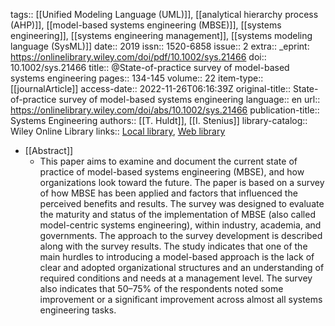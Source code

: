 tags:: [[Unified Modeling Language (UML)]], [[analytical hierarchy process (AHP)]], [[model-based systems engineering (MBSE)]], [[systems engineering]], [[systems engineering management]], [[systems modeling language (SysML)]]
date:: 2019
issn:: 1520-6858
issue:: 2
extra:: _eprint: https://onlinelibrary.wiley.com/doi/pdf/10.1002/sys.21466
doi:: 10.1002/sys.21466
title:: @State-of-practice survey of model-based systems engineering
pages:: 134-145
volume:: 22
item-type:: [[journalArticle]]
access-date:: 2022-11-26T06:16:39Z
original-title:: State-of-practice survey of model-based systems engineering
language:: en
url:: https://onlinelibrary.wiley.com/doi/abs/10.1002/sys.21466
publication-title:: Systems Engineering
authors:: [[T. Huldt]], [[I. Stenius]]
library-catalog:: Wiley Online Library
links:: [Local library](zotero://select/library/items/BSXQBSBX), [Web library](https://www.zotero.org/users/6520516/items/BSXQBSBX)

- [[Abstract]]
	- This paper aims to examine and document the current state of practice of model-based systems engineering (MBSE), and how organizations look toward the future. The paper is based on a survey of how MBSE has been applied and factors that influenced the perceived benefits and results. The survey was designed to evaluate the maturity and status of the implementation of MBSE (also called model-centric systems engineering), within industry, academia, and governments. The approach to the survey development is described along with the survey results. The study indicates that one of the main hurdles to introducing a model-based approach is the lack of clear and adopted organizational structures and an understanding of required conditions and needs at a management level. The survey also indicates that 50–75% of the respondents noted some improvement or a significant improvement across almost all systems engineering tasks.